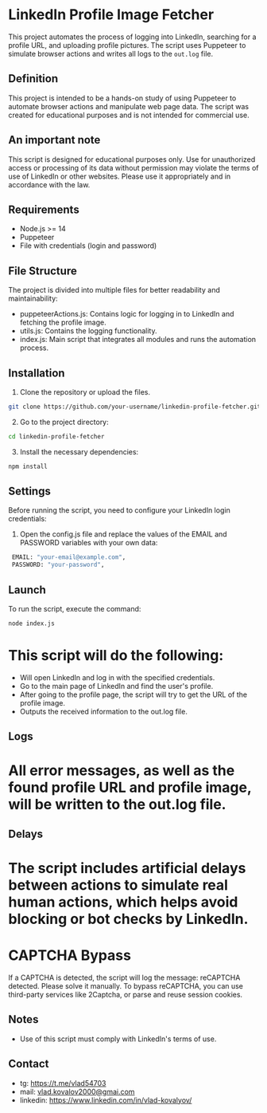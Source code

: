 # LinkedIn Profile Image Fetcher

This project automates the process of logging into LinkedIn, searching for a profile URL, and uploading profile pictures. The script uses Puppeteer to simulate browser actions and writes all logs to the `out.log` file.

## Definition

This project is intended to be a hands-on study of using Puppeteer to automate browser actions and manipulate web page data. The script was created for educational purposes and is not intended for commercial use.

## An important note

This script is designed for educational purposes only. Use for unauthorized access or processing of its data without permission may violate the terms of use of LinkedIn or other websites. Please use it appropriately and in accordance with the law.

## Requirements

- Node.js >= 14
- Puppeteer
- File with credentials (login and password)

## File Structure

The project is divided into multiple files for better readability and maintainability:

- puppeteerActions.js: Contains logic for logging in to LinkedIn and fetching the profile image.
- utils.js: Contains the logging functionality.
- index.js: Main script that integrates all modules and runs the automation process.

## Installation

1. Clone the repository or upload the files.

```bash
git clone https://github.com/your-username/linkedin-profile-fetcher.git
```

2. Go to the project directory:

```bash
cd linkedin-profile-fetcher
```

3. Install the necessary dependencies:

```bash
npm install
```

## Settings

Before running the script, you need to configure your LinkedIn login credentials:

1. Open the config.js file and replace the values ​​of the EMAIL and PASSWORD variables with your own data:

```bash
 EMAIL: "your-email@example.com",
 PASSWORD: "your-password",
```

## Launch

To run the script, execute the command:

```bash
node index.js

```

# This script will do the following:

- Will open LinkedIn and log in with the specified credentials.
- Go to the main page of LinkedIn and find the user's profile.
- After going to the profile page, the script will try to get the URL of the profile image.
- Outputs the received information to the out.log file.

## Logs

# All error messages, as well as the found profile URL and profile image, will be written to the out.log file.

## Delays

# The script includes artificial delays between actions to simulate real human actions, which helps avoid blocking or bot checks by LinkedIn.

# CAPTCHA Bypass
If a CAPTCHA is detected, the script will log the message: reCAPTCHA detected. Please solve it manually. To bypass reCAPTCHA, you can use third-party services like 2Captcha, or parse and reuse session cookies.

## Notes

- Use of this script must comply with LinkedIn's terms of use.

## Contact

- tg: https://t.me/vlad54703
- mail: vlad.kovalov2000@gmai.com
- linkedin: https://www.linkedin.com/in/vlad-kovalyov/